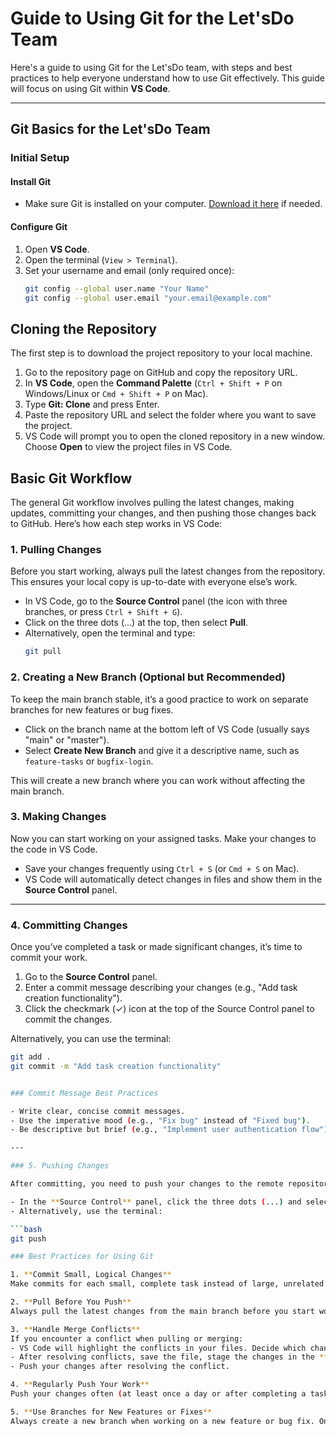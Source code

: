 # Guide to Using Git for the Let'sDo Team

Here's a guide to using Git for the Let'sDo team, with steps and best practices to help everyone understand how to use Git effectively. This guide will focus on using Git within **VS Code**.

---

## Git Basics for the Let'sDo Team

### Initial Setup

#### Install Git
- Make sure Git is installed on your computer. [Download it here](https://git-scm.com/downloads) if needed.

#### Configure Git
1. Open **VS Code**.
2. Open the terminal (`View > Terminal`).
3. Set your username and email (only required once):
   ```bash
   git config --global user.name "Your Name"
   git config --global user.email "your.email@example.com"

## Cloning the Repository

The first step is to download the project repository to your local machine.

1. Go to the repository page on GitHub and copy the repository URL.
2. In **VS Code**, open the **Command Palette** (`Ctrl + Shift + P` on Windows/Linux or `Cmd + Shift + P` on Mac).
3. Type **Git: Clone** and press Enter.
4. Paste the repository URL and select the folder where you want to save the project.
5. VS Code will prompt you to open the cloned repository in a new window. Choose **Open** to view the project files in VS Code.

## Basic Git Workflow

The general Git workflow involves pulling the latest changes, making updates, committing your changes, and then pushing those changes back to GitHub. Here’s how each step works in VS Code:

### 1. Pulling Changes
Before you start working, always pull the latest changes from the repository. This ensures your local copy is up-to-date with everyone else’s work.

- In VS Code, go to the **Source Control** panel (the icon with three branches, or press `Ctrl + Shift + G`).
- Click on the three dots (...) at the top, then select **Pull**.
- Alternatively, open the terminal and type:
  ```bash
  git pull


### 2. Creating a New Branch (Optional but Recommended)

To keep the main branch stable, it’s a good practice to work on separate branches for new features or bug fixes.

- Click on the branch name at the bottom left of VS Code (usually says "main" or "master").
- Select **Create New Branch** and give it a descriptive name, such as `feature-tasks` or `bugfix-login`.

This will create a new branch where you can work without affecting the main branch.

### 3. Making Changes

Now you can start working on your assigned tasks. Make your changes to the code in VS Code.

- Save your changes frequently using `Ctrl + S` (or `Cmd + S` on Mac).
- VS Code will automatically detect changes in files and show them in the **Source Control** panel.

---

### 4. Committing Changes

Once you’ve completed a task or made significant changes, it’s time to commit your work.

1. Go to the **Source Control** panel.
2. Enter a commit message describing your changes (e.g., "Add task creation functionality").
3. Click the checkmark (✓) icon at the top of the Source Control panel to commit the changes.

Alternatively, you can use the terminal:
   ```bash
   git add .
   git commit -m "Add task creation functionality"


### Commit Message Best Practices

- Write clear, concise commit messages.
- Use the imperative mood (e.g., "Fix bug" instead of "Fixed bug").
- Be descriptive but brief (e.g., "Implement user authentication flow").

---

### 5. Pushing Changes

After committing, you need to push your changes to the remote repository on GitHub.

- In the **Source Control** panel, click the three dots (...) and select **Push**.
- Alternatively, use the terminal:

  ```bash
  git push

### Best Practices for Using Git

1. **Commit Small, Logical Changes**  
   Make commits for each small, complete task instead of large, unrelated changes. This makes it easier to track changes and troubleshoot if necessary.

2. **Pull Before You Push**  
   Always pull the latest changes from the main branch before you start working and before you push your changes. This avoids conflicts and ensures your changes are based on the most recent version of the code.

3. **Handle Merge Conflicts**  
   If you encounter a conflict when pulling or merging:
   - VS Code will highlight the conflicts in your files. Decide which changes to keep.
   - After resolving conflicts, save the file, stage the changes in the **Source Control** panel, and then commit again.
   - Push your changes after resolving the conflict.

4. **Regularly Push Your Work**  
   Push your changes often (at least once a day or after completing a task). This ensures your work is saved on GitHub and is accessible to the team.

5. **Use Branches for New Features or Fixes**  
   Always create a new branch when working on a new feature or bug fix. Once the feature is completed and tested, merge the branch into the main branch with a pull request on GitHub.
